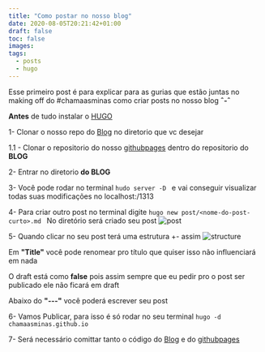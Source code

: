 ```yaml
---
title: "Como postar no nosso blog"
date: 2020-08-05T20:21:42+01:00
draft: false
toc: false
images:
tags: 
  - posts
  - hugo
---
```


Esse primeiro post é para explicar para as gurias que estão juntas no making off do #chamaasminas como criar posts no nosso blog **ˆ-ˆ**

**Antes** de tudo instalar o [HUGO](https://gohugo.io/getting-started/quick-start/)

1- Clonar o nosso repo do [Blog](https://github.com/chamaasminas/chamaasminas.hugo.io) no diretorio que vc desejar

1.1 - Clonar o repositorio do nosso [githubpages](https://github.com/chamaasminas/chamaasminas.github.io) dentro do repositorio do **BLOG**


2- Entrar no diretorio **do BLOG**

3- Você pode rodar no terminal ```hudo server -D ``` e vai conseguir visualizar todas suas modificações no localhost:/1313

4- Para criar outro post no terminal digite ```hugo new post/<nome-do-post-curto>.md ```
No diretório será criado seu post
![post](/postex.png)


5- Quando clicar no seu post terá uma estrutura +- assim
![structure](/structure-post.png)

Em **"Title"** você pode renomear pro título que quiser isso não influenciará em nada

O draft está como **false** pois assim sempre que eu pedir pro o post ser publicado ele não ficará em draft

Abaixo do **"---"** você poderá escrever seu post

6- Vamos Publicar, para isso é só rodar no seu terminal ```hugo -d chamaasminas.github.io```

7- Será necessário comittar tanto o código do [Blog](https://github.com/chamaasminas/chamaasminas.hugo.io) e do [githubpages](https://github.com/chamaasminas/chamaasminas.github.io)